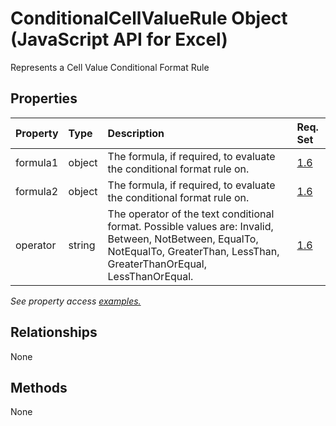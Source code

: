 # ConditionalCellValueRule Object (JavaScript API for Excel)

Represents a Cell Value Conditional Format Rule

## Properties

| Property	   | Type	|Description| Req. Set|
|:---------------|:--------|:----------|:----|
|formula1|object|The formula, if required, to evaluate the conditional format rule on.|[1.6](../requirement-sets/excel-api-requirement-sets.md)|
|formula2|object|The formula, if required, to evaluate the conditional format rule on.|[1.6](../requirement-sets/excel-api-requirement-sets.md)|
|operator|string|The operator of the text conditional format. Possible values are: Invalid, Between, NotBetween, EqualTo, NotEqualTo, GreaterThan, LessThan, GreaterThanOrEqual, LessThanOrEqual.|[1.6](../requirement-sets/excel-api-requirement-sets.md)|

_See property access [examples.](#property-access-examples)_

## Relationships
None


## Methods
None

